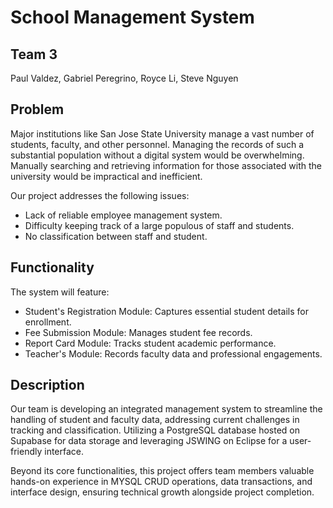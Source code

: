 # School Management System

**Team 3** 
 - 
Paul Valdez, Gabriel Peregrino, Royce Li, Steve Nguyen

  **Problem**
-   
Major institutions like San Jose State University manage a vast number of students, faculty, and other personnel. Managing the records of such a substantial population without a digital system would be overwhelming. Manually searching and retrieving information for those associated with the university would be impractical and inefficient.

Our project addresses the following issues:

-   Lack of reliable employee management system.
-  Difficulty keeping track of a large populous of staff and students.
-  No classification between staff and student.

**Functionality**  
- 
The system will feature:
-   Student's Registration Module: Captures essential student details for enrollment.
-   Fee Submission Module: Manages student fee records.
-   Report Card Module: Tracks student academic performance.
-   Teacher's Module: Records faculty data and professional engagements.
    

**Description** 
-  
Our team is developing an integrated management system to streamline the handling of student and faculty data, addressing current challenges in tracking and classification. Utilizing a PostgreSQL database hosted on Supabase for data storage and leveraging JSWING on Eclipse for a user-friendly interface. 

Beyond its core functionalities, this project offers team members valuable hands-on experience in MYSQL CRUD operations, data transactions, and interface design, ensuring technical growth alongside project completion.



<!--stackedit_data:
eyJoaXN0b3J5IjpbMTAwNTMyNTM3NiwtMTc2MjA5MzMyNiwtMT
IyMjYyMjg5OSwxMTQxMjQzMTgyLC0yMDg4NjY4NTE2LC03ODUz
MjM0OTIsNDAzNjc2NjczLC0xNjE3ODI4NjU5LC0xNzY2ODA5MD
g3LC0xODU1Nzk0NTM5LC0xNjA2NDI2NDcsMTgzNTQwMjY5NCw3
ODU1NDkwNjksLTkwMTA3ODg4NCw5OTAwNzE1ODksLTE5MzM4Mj
A5Niw2MjUxNzQ3NTcsLTIwODg3NDY2MTJdfQ==
-->
